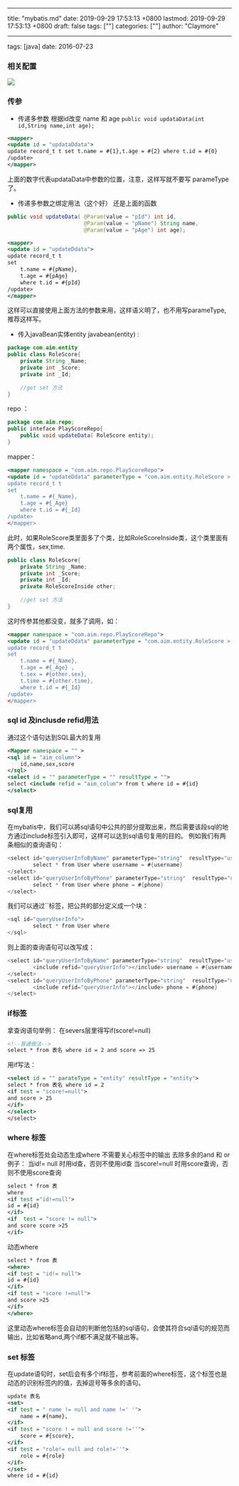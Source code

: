
---
title: "mybatis.md"
date: 2019-09-29 17:53:13 +0800
lastmod: 2019-09-29 17:53:13 +0800
draft: false
tags: [""]
categories: [""]
author: "Claymore"

---
tags: [java] date: 2016-07-23


### 相关配置
![](http://7xs1eq.com1.z0.glb.clouddn.com/mybatis.png)

### 传参

* 传递多参数 
  根据id改变 name 和 age
  `public void updataData(int id,String name,int age);`

```xml
<mapper>
<update id = "updataDdata">   
update record_t t set t.name = #{1},t.age = #{2} where t.id = #{0}
/update>
</mapper>
```
上面的数字代表updataData中参数的位置，注意，这样写就不要写 parameType了。

* 传递多参数之绑定用法（这个好）
  还是上面的函数

```java
public void updateData( @Param(value = "pId") int id,
                        @Param(value = "pName") String name,
                        @Param(value = "pAge") int age);
```

```xml
<mapper>
<update id = "updateDdata">   
update record_t t 
set 
    t.name = #{pName},
    t.age = #{pAge} 
    where t.id = #{pId}
/update>
</mapper>
```
这样可以直接使用上面方法的参数来用，这样语义明了，也不用写parameType,推荐这样写。

* 传入javaBean实体entity
  javabean(entity) :
```java
package com.aim.entity
public class RoleScore{
    private String _Name;
    private int _Score;
    private int _Id;
    
    //get set 方法
}

```
repo ：
```java
package com.aim.repo;
public inteface PlayScoreRepo{
    public void updateData( RoleScore entity);
}
```
mapper：
```xml
<mapper namespace = "com.aim.repo.PlayScoreRepo">
<update id = "updateDdata" parameterType = "com.aim.entity.RoleScore >   
update record_t t 
set 
    t.name = #{_Name},
    t.age = #{_Age} 
    where t.id = #{_Id}
/update>
</mapper>
```
此时，如果RoleScore类里面多了个类，比如RoleScoreInside类，这个类里面有两个属性，sex,time. 

```java
public class RoleScore{
    private String _Name;
    private int _Score;
    private int _Id;
    private RoleScoreInside other;
    
    //get set 方法
}
```

这时传参其他都没变，就多了调用，如：

```xml
<mapper namespace = "com.aim.repo.PlayScoreRepo">
<update id = "updateDdata" parameterType = "com.aim.entity.RoleScore >   
update record_t t 
set 
    t.name = #{_Name},
    t.age = #{_Age} ,
    t.sex = #{other.sex},
    t.time = #{other.time},
    where t.id = #{_Id}
/update>
</mapper>
```
### sql id 及inclusde refid用法
通过这个语句达到SQL最大的复用

```xml
<Mapper namespace = "" >
<sql id = "aim_column"> 
    id,name,sex,score
</sql>
<select id = "" parameterType = "" resultType = "">
select <include refid = "aim_colum"> from t where id = #{id}
</select>

```

### sql复用
在mybatis中，我们可以將sql语句中公共的部分提取出来，然后需要该段sql的地方通过include标签引入即可，这样可以达到sql语句复用的目的。 
例如我们有两条相似的查询语句：

```java
<select id="queryUserInfoByName" parameterType="string"  resultType="user">
        select * from User where username = #{username}
</select>
<select id="queryUserInfoByPhone" parameterType="string"  resultType="user">
        select * from User where phone = #{phone}
</select>
```

我们可以通过``标签，把公共的部分定义成一个块：

```java
<sql id="queryUserInfo">
        select * from User where 
</sql>
```

则上面的查询语句可以改写成：

```java
<select id="queryUserInfoByName" parameterType="string"  resultType="user">
        <include refid="queryUserInfo"></include> username = #{username}
</select>
<select id="queryUserInfoByPhone" parameterType="string"  resultType="user">
        <include refid="queryUserInfo"></include> phone = #{phone}
</select>
```


### if标签
拿查询语句举例：
在severs层里得写if(score!=null)
```xml
<!--普通做法-->
select * from 表名 where id = 2 and score => 25
```
用if写法：
```xml
<select id = "" parateType = "entity" resultType = "entity">
select * from 表名 where id = 2
<if test = "score!=null">
and score > 25
</if>
</select>
</select>
```

### where 标签
在where标签处会动态生成where
不需要关心标签中的输出
去除多余的and 和 or
例子：
当id!= null 时用id查，否则不使用id查
当score!=null 时用score查询，否则不使用score查询

```xml
select * from 表 
where 
<if test ="id!=null">
id = #{id}
</if>
<if  test = "score != null">
and score score >25
</if>

```
动态where
```xml
select * from 表 
<where>
<if test = "id!= null">
id = #{id}
</if>
<if test = "score !=null">
and score >25
</if>
</where>
```
这里动态where标签会自动的判断他包括的sql语句，会使其符合sql语句的规范而输出，比如省略and,两个if都不满足就不输出等。

### set 标签 
在update语句时，set后会有多个if标签，参考前面的where标签，这个标签也是动态的识别标签内的值，去掉逗号等多余的语句。
```xml
update 表名
<set>
<if test = " name != null and name !=' '">
    name = #{name},
</if>
<if test = "score ! = null and score !=''">
    score = #{score},
</if>
<if test = "role!= null and role!=''">
    role = #{role}
</if>
</set>
where id = #{id}

```









